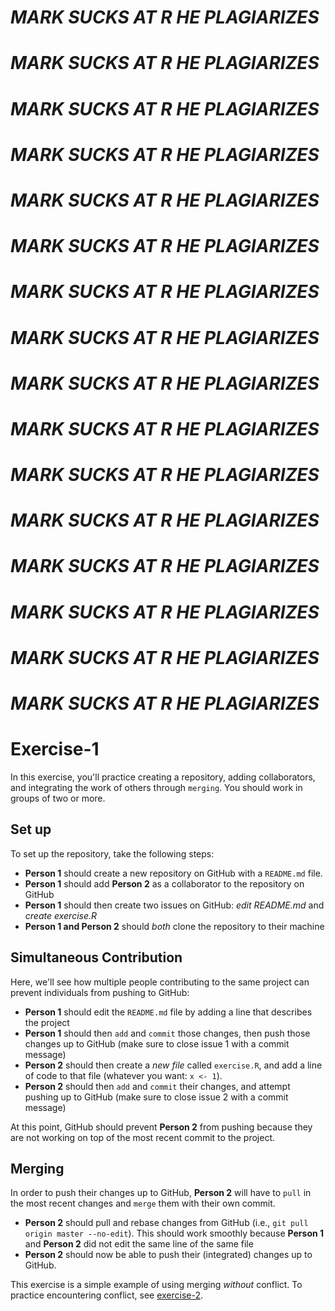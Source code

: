 # ***MARK SUCKS AT R HE PLAGIARIZES***
# ***MARK SUCKS AT R HE PLAGIARIZES***
# ***MARK SUCKS AT R HE PLAGIARIZES***
# ***MARK SUCKS AT R HE PLAGIARIZES***
# ***MARK SUCKS AT R HE PLAGIARIZES***
# ***MARK SUCKS AT R HE PLAGIARIZES***
# ***MARK SUCKS AT R HE PLAGIARIZES***
# ***MARK SUCKS AT R HE PLAGIARIZES***
# ***MARK SUCKS AT R HE PLAGIARIZES***
# ***MARK SUCKS AT R HE PLAGIARIZES***
# ***MARK SUCKS AT R HE PLAGIARIZES***
# ***MARK SUCKS AT R HE PLAGIARIZES***
# ***MARK SUCKS AT R HE PLAGIARIZES***
# ***MARK SUCKS AT R HE PLAGIARIZES***
# ***MARK SUCKS AT R HE PLAGIARIZES***
# ***MARK SUCKS AT R HE PLAGIARIZES***
# Exercise-1
In this exercise, you'll practice creating a repository, adding collaborators, and integrating the work of others through `merging`. You should work in groups of two or more.

## Set up

To set up the repository, take the following steps:

- **Person 1** should create a new repository on GitHub with a `README.md` file.
- **Person 1** should add **Person 2** as a collaborator to the repository on GitHub
- **Person 1** should then create two issues on GitHub: _edit README.md_ and _create exercise.R_
- **Person 1 and Person 2** should _both_ clone the repository to their machine

## Simultaneous Contribution

Here, we'll see how multiple people contributing to the same project can prevent individuals from pushing to GitHub:

- **Person 1** should edit the `README.md` file by adding a line that describes the project
- **Person 1** should then `add` and `commit` those changes, then push those changes up to GitHub (make sure to close issue 1 with a commit message)
- **Person 2** should then create a _new file_ called `exercise.R`, and add a line of code to that file (whatever you want: `x <- 1`).
- **Person 2** should then `add` and `commit` their changes, and attempt pushing up to GitHub (make sure to close issue 2 with a commit message)

At this point, GitHub should prevent **Person 2** from pushing because they are not working on top of the most recent commit to the project.

## Merging
In order to push their changes up to GitHub, **Person 2** will have to `pull` in the most recent changes and `merge` them with their own commit.

- **Person 2** should pull and rebase changes from GitHub (i.e., `git pull origin master --no-edit`). This should work smoothly because **Person 1** and **Person 2** did not edit the same line of the same file
- **Person 2** should now be able to push their (integrated) changes up to GitHub.

This exercise is a simple example of using merging _without_ conflict. To practice encountering conflict, see [exercise-2](../exercise-2).
